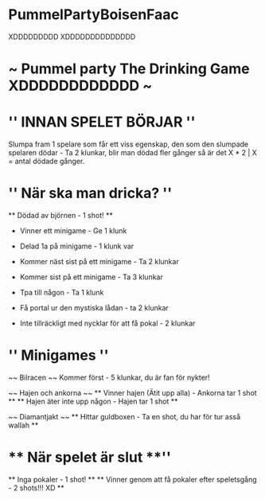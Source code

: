 # PummelPartyBoisenFaac
XDDDDDDDDD
XDDDDDDDDDDDDDD


# ~ Pummel party The Drinking Game XDDDDDDDDDDDD ~




# '' INNAN SPELET BÖRJAR ''

Slumpa fram 1 spelare som får ett viss egenskap, den som den slumpade spelaren dödar - Ta 2 klunkar, blir man dödad fler gånger så är det X * 2 | X = antal dödade gånger. 




# '' När ska man dricka? ''

** Dödad av björnen - 1 shot! **
* Vinner ett minigame - Ge 1 klunk
* Delad 1a på minigame - 1 klunk var
* Kommer näst sist på ett minigame - Ta 2 klunkar
* Kommer sist på ett minigame - Ta 3 klunkar

* Tpa till någon - Ta 1 klunk
* Få portal ur den mystiska lådan - ta 2 klunkar
* Inte tillräckligt med nycklar för att få pokal - 2 klunkar



# '' Minigames ''


~~ Bilracen ~~
Kommer först - 5 klunkar, du är fan för nykter!

~~ Hajen och ankorna ~~
** Vinner hajen (Ätit upp alla) - Ankorna tar 1 shot ** 
** Hajen äter inte upp någon - Hajen tar 1 shot **

~~ Diamantjakt ~~
** Hittar guldboxen - Ta en shot, du har för tur asså wallah **


# ** När spelet är slut **''


** Inga pokaler - 1 shot! **
** Vinner genom att få pokaler efter speletsgång - 2 shots!!! XD **



